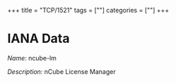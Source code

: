 +++
title = "TCP/1521"
tags = [""]
categories = [""]
+++

# IANA Data

_Name:_ ncube-lm

_Description:_ nCube License Manager

